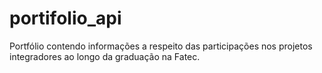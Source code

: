 # portifolio_api
Portfólio contendo informações a respeito das participações nos projetos integradores ao longo da graduação na Fatec.
